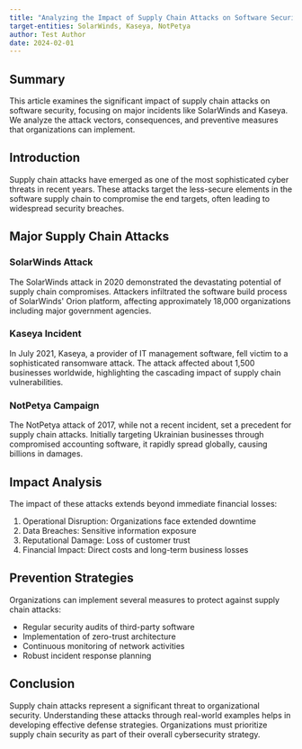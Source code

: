 ```yaml
---
title: "Analyzing the Impact of Supply Chain Attacks on Software Security"
target-entities: SolarWinds, Kaseya, NotPetya
author: Test Author
date: 2024-02-01
---
```


## Summary
This article examines the significant impact of supply chain attacks on software security, focusing on major incidents like SolarWinds and Kaseya. We analyze the attack vectors, consequences, and preventive measures that organizations can implement.

## Introduction
Supply chain attacks have emerged as one of the most sophisticated cyber threats in recent years. These attacks target the less-secure elements in the software supply chain to compromise the end targets, often leading to widespread security breaches.

## Major Supply Chain Attacks
### SolarWinds Attack
The SolarWinds attack in 2020 demonstrated the devastating potential of supply chain compromises. Attackers infiltrated the software build process of SolarWinds' Orion platform, affecting approximately 18,000 organizations including major government agencies.

### Kaseya Incident
In July 2021, Kaseya, a provider of IT management software, fell victim to a sophisticated ransomware attack. The attack affected about 1,500 businesses worldwide, highlighting the cascading impact of supply chain vulnerabilities.

### NotPetya Campaign
The NotPetya attack of 2017, while not a recent incident, set a precedent for supply chain attacks. Initially targeting Ukrainian businesses through compromised accounting software, it rapidly spread globally, causing billions in damages.

## Impact Analysis
The impact of these attacks extends beyond immediate financial losses:
1. Operational Disruption: Organizations face extended downtime
2. Data Breaches: Sensitive information exposure
3. Reputational Damage: Loss of customer trust
4. Financial Impact: Direct costs and long-term business losses

## Prevention Strategies
Organizations can implement several measures to protect against supply chain attacks:
- Regular security audits of third-party software
- Implementation of zero-trust architecture
- Continuous monitoring of network activities
- Robust incident response planning

## Conclusion
Supply chain attacks represent a significant threat to organizational security. Understanding these attacks through real-world examples helps in developing effective defense strategies. Organizations must prioritize supply chain security as part of their overall cybersecurity strategy. 